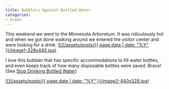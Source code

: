 ```yaml
---
title: Bubblers Against Bottled Water
categories:
- Green
---
```


This weekend we went to the Minnesota Arboretum. It was ridiculously hot and when we got done walking around we entered the visitor center and were looking for a drink.
[![](/assets/posts/{{ page.date | date: "%Y" }}/image1-328x440.jpg)](http://thingelstad.com/s/bubblers-against-bottled-water/image1/img)

I love this bubbler that has specific accommodations to fill water bottles, and even keeps track of how many disposable bottles were saved. Bravo! (See [Stop Drinking Bottled Water](/thingelstad/stop-drinking-bottled-water))

[![](/assets/posts/{{ page.date | date: "%Y" }}/image2-440x328.jpg)](http://thingelstad.com/s/bubblers-against-bottled-water/image2/img)
